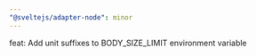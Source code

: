 ```yaml
---
"@sveltejs/adapter-node": minor
---
```


feat: Add unit suffixes to BODY_SIZE_LIMIT environment variable
